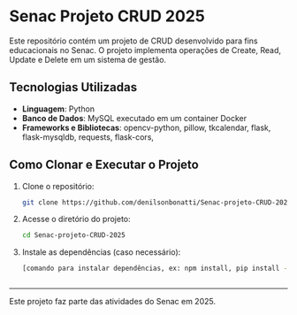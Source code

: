 # Senac Projeto CRUD 2025

Este repositório contém um projeto de CRUD desenvolvido para fins educacionais no Senac. O projeto implementa operações de Create, Read, Update e Delete em um sistema de gestão.

## Tecnologias Utilizadas

- **Linguagem**: Python
- **Banco de Dados**: MySQL executado em um container Docker
- **Frameworks e Bibliotecas**: opencv-python, pillow, tkcalendar, flask, flask-mysqldb, requests, flask-cors,
  
## Como Clonar e Executar o Projeto

1. Clone o repositório:
   ```sh
   git clone https://github.com/denilsonbonatti/Senac-projeto-CRUD-2025.git
   ```
2. Acesse o diretório do projeto:
   ```sh
   cd Senac-projeto-CRUD-2025
   ```
3. Instale as dependências (caso necessário):
   ```sh
   [comando para instalar dependências, ex: npm install, pip install -r requirements.txt]
   ```
   ```
---
Este projeto faz parte das atividades do Senac em 2025.
